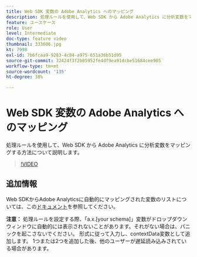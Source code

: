 ```yaml
---
title: Web SDK 変数の Adobe Analytics へのマッピング
description: 処理ルールを使用して、Web SDK から Adobe Analytics に分析変数をマッピングする方法について説明します。
feature: ユースケース
role: User
level: Intermediate
doc-type: feature video
thumbnail: 333606.jpg
kt: 7998
exl-id: 7b6fcaa9-9283-4c84-a975-651a36b51d95
source-git-commit: 32424f3f2b05952fe4df9ea91dcbe51684cee905
workflow-type: tm+mt
source-wordcount: '135'
ht-degree: 38%

---
```


# Web SDK 変数の Adobe Analytics へのマッピング

処理ルールを使用して、Web SDK から Adobe Analytics に分析変数をマッピングする方法について説明します。

>[!VIDEO](https://video.tv.adobe.com/v/333606/?quality=12&learn=on)

## 追加情報

Web SDKからAdobe Analyticsに自動的にマッピングされた変数のリストについては、この[ドキュメント](https://experienceleague.adobe.com/docs/experience-platform/edge/data-collection/adobe-analytics/automatically-mapped-vars.html)を参照してください。

**注意：** 処理ルールを設定する際、「a.x.[your schema]」変数がドロップダウンウィンドウに自動的には表示されないことがあります。それがない場合は、パニックを起こさないでください。 形式に従って入力し、contextData変数として追加します。 1つまたは2つを追加した後、他のユーザーが遅延読み込みされている場合があります。
